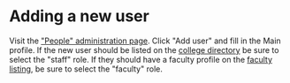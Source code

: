# Adding a new user
Visit the ["People" administration page](http://antiochcollege.org/admin/people). Click "Add user" and fill in the Main profile. If the new user should be listed on the [college directory](http://antiochcollege.org/college-directory) be sure to select the "staff" role. If they should have a faculty profile on the [faculty listing](http://antiochcollege.org/academics/faculty), be sure to select the "faculty" role.
